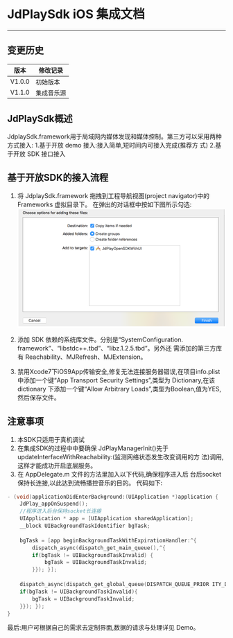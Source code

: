 

# JdPlaySdk iOS 集成文档

-----

## 变更历史 


| 版本   | 修改记录         |
|--------|------------------|
| V1.0.0 | 初始版本         |
| V1.1.0 | 集成音乐源       |

## JdPlaySdk概述 
JdplaySdk.framework用于局域网内媒体发现和媒体控制。第三方可以采用两种方式接入: 1.基于开放 demo 接入:接入简单,短时间内可接入完成(推荐方 式) 
2.基于开放 SDK 接口接入 

## 基于开放SDK的接入流程 

1. 将 JdplaySdk.framework 拖拽到工程导航视图(project navigator)中的 Frameworks 虚拟目录下。 
在弹出的对话框中按如下图所示勾选:
![Image of iOS Usage](./pic/ios1.png)

2. 添加 SDK 依赖的系统库文件。分别是“SystemConfiguration. framework”、“libstdc++.tbd”、“libz.1.2.5.tbd”。另外还 需添加的第三方库有 Reachability、MJRefresh、MJExtension。 

3. 禁用Xcode7下iOS9App传输安全,修复无法连接服务器错误,在项目info.plist中添加一个键“App Transport Security Settings”,类型为 Dictionary,在该 dictionary 下添加一个键“Allow Arbitrary Loads”,类型为Boolean,值为YES,然后保存文件。 

## 注意事项 
1. 本SDK只适用于真机调试 
2. 在集成SDK的过程中中要确保 JdPlayManagerInit()先于 updateInterfaceWithReachability:(监测网络状态发生改变调用的方 法)调用,这样才能成功开启底层服务。 
3. 在 AppDelegate.m 文件的方法里加入以下代码,确保程序进入后 台后socket保持长连接,以此达到流畅播控音乐的目的。 
代码如下: 

``` objective-c
- (void)applicationDidEnterBackground:(UIApplication *)application { 
    JdPlay_appOnSuspend(); 
    //程序进入后台保持socket长连接 
    UIApplication * app = [UIApplication sharedApplication]; 
    __block UIBackgroundTaskIdentifier bgTask; 
    
    bgTask = [app beginBackgroundTaskWithExpirationHandler:^{ 
        dispatch_async(dispatch_get_main_queue(),^{ 
        if(bgTask != UIBackgroundTaskInvalid) { 
            bgTask = UIBackgroundTaskInvalid; 
        }}); }]; 
        
    dispatch_async(dispatch_get_global_queue(DISPATCH_QUEUE_PRIOR ITY_DEFAULT,0),^{ dispatch_async(dispatch_get_main_queue(),^{ 
    if(bgTask != UIBackgroundTaskInvalid){ 
        bgTask = UIBackgroundTaskInvalid; 
    }}); }); 
} 
```

最后:用户可根据自己的需求去定制界面,数据的请求与处理详见 Demo。 




